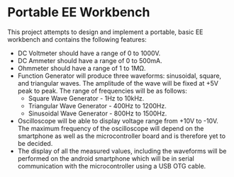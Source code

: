 # Portable EE Workbench
This project attempts to design and implement a portable, basic EE workbench and contains the following features:
<ul>
  <li>DC Voltmeter should have a range of 0 to 1000V.
  <li>DC Ammeter should have a range of 0 to 500mA.
  <li>Ohmmeter should have a range of 1 to 1MΩ.
  <li>Function Generator will produce three waveforms: sinusoidal, square, and triangular waves. The amplitude of the wave will be fixed at +5V peak to peak. The range of frequencies will be as follows:
    <ul>
      <li> Square Wave Generator - 1Hz to 10kHz.
      <li> Triangular Wave Generator - 400Hz to 1200Hz.
      <li> Sinusoidal Wave Generator - 800Hz to 1500Hz.     
    </ul>
  <li>Oscilloscope will be able to display voltage range from +10V to -10V. The maximum frequency of the oscilloscope will depend on the smartphone as well as the microcontroller board and is therefore yet to be decided.
  <li>The display of all the measured values, including the waveforms will be performed on the android smartphone which will be in serial communication with the microcontroller using a USB OTG cable.
</ul>

